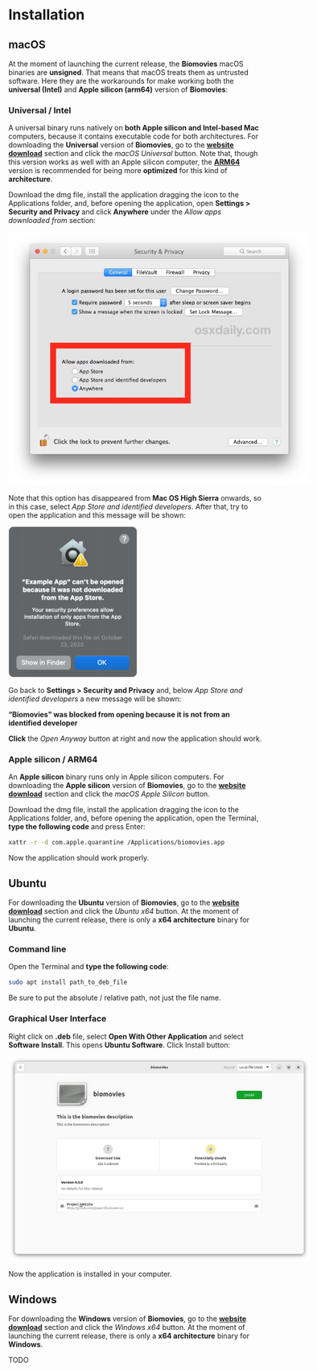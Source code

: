 # Installation

## macOS

At the moment of launching the current release, the **Biomovies** macOS binaries are **unsigned**. That means that macOS treats them as untrusted software. Here they are the workarounds for make working both the **universal (Intel)** and **Apple silicon (arm64)** version of **Biomovies**: 

### Universal / Intel 

A universal binary runs natively on **both Apple silicon and Intel-based Mac** computers, because it contains executable code for both architectures. For downloading the **Universal** version of **Biomovies**, go to the [**website download**](https://gbayarri.github.io/biomovies/#download) section and click the _macOS Universal_ button. Note that, though this version works as well with an Apple silicon computer, the [**ARM64**](#apple-silicon-arm64) version is recommended for being more **optimized** for this kind of **architecture**.

Download the dmg file, install the application dragging the icon to the Applications folder, and, before opening the application, open **Settings > Security and Privacy** and click **Anywhere** under the _Allow apps downloaded from_ section:

<img src="_static/installation/image4.jpg" style="max-width:600px;" />

Note that this option has disappeared from **Mac OS High Sierra** onwards, so in this case, select _App Store and identified developers_. After that, try to open the application and this message will be shown:

<img src="_static/installation/image3.png" style="max-height:300px;" />

Go back to **Settings > Security and Privacy** and, below _App Store and identified developers_ a new message will be shown:

**“Biomovies” was blocked from opening because it is not from an identified developer**

**Click** the _Open Anyway_ button at right and now the application should work.

### Apple silicon / ARM64

An **Apple silicon** binary runs only in Apple silicon computers. For downloading the **Apple silicon** version of **Biomovies**, go to the [**website download**](https://gbayarri.github.io/biomovies/#download) section and click the _macOS Apple Silicon_ button.

Download the dmg file, install the application dragging the icon to the Applications folder, and, before opening the application, open the Terminal, **type the following code** and press Enter:

```bash
xattr -r -d com.apple.quarantine /Applications/biomovies.app
```

Now the application should work properly.

## Ubuntu

For downloading the **Ubuntu** version of **Biomovies**, go to the [**website download**](https://gbayarri.github.io/biomovies/#download) section and click the _Ubuntu x64_ button. At the moment of launching the current release, there is only a **x64 architecture** binary for **Ubuntu**.

### Command line

Open the Terminal and **type the following code**:

```bash
sudo apt install path_to_deb_file
```

Be sure to put the absolute / relative path, not just the file name.

### Graphical User Interface

Right click on **.deb** file, select **Open With Other Application** and select **Software Install**. This opens **Ubuntu Software**. Click Install button:

<img src="_static/installation/image1.png" style="max-width:600px;" />

Now the application is installed in your computer.

## Windows

For downloading the **Windows** version of **Biomovies**, go to the [**website download**](https://gbayarri.github.io/biomovies/#download) section and click the _Windows x64_ button. At the moment of launching the current release, there is only a **x64 architecture** binary for **Windows**.

TODO
